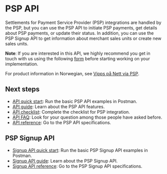 <!-- START_METADATA
---
title: Introduction to the PSP API
sidebar_label: Introduction
sidebar_position: 1
hide_table_of_contents: true
description: use the PSP API to initiate PSP payments, get details about PSP payments, or update their status.
pagination_next: null
pagination_prev: null
---
END_METADATA -->

# PSP API

Settlements for Payment Service Provider (PSP) integrations are handled by the PSP, but you can use the PSP API to initiate PSP payments, get details about PSP payments, or update their status.
In addition, you can use the PSP Signup API to get information about merchant sales units or create new sales units.

**Note**: If you are interested in this API, we highly recommend you get in touch with us using the following [form](https://www.vipps.no/developer/bli-partner/psp-partner/) before starting working on your implementation.

For product information in Norwegian, see
[Vipps på Nett via PSP](https://vipps.no/produkter-og-tjenester/bedrift/ta-betalt-paa-nett/ta-betalt-paa-nett/#kom-i-gang-med-vipps-pa-nett-category-2).

## Next steps

* [API quick start](vipps-psp-api-quick-start.md): Run the basic PSP API examples in Postman.
* [API guide](vipps-psp-api.md): Learn about the PSP API features.
* [API checklist](vipps-psp-api-checklist.md): Complete the checklist for PSP integration.
* [API FAQ](vipps-psp-api-faq.md): Look for your question among those people have asked before.
* [API reference](https://developer.vippsmobilepay.com/api/psp): Go to the PSP API specifications.

## PSP Signup API

* [Signup API quick start](vipps-psp-api-quick-start.md):  Run the basic PSP Signup API examples in Postman.
* [Signup API guide](vipps-psp-signup-api.md): Learn about the PSP Signup API.
* [Signup API reference](https://developer.vippsmobilepay.com/api/psp-signup): Go to the PSP Signup API specifications.
